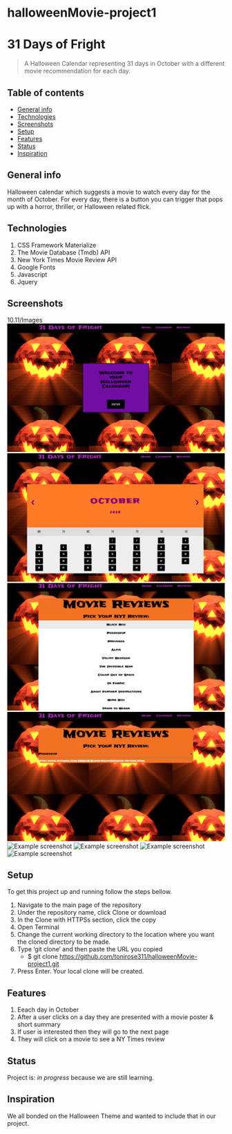 # halloweenMovie-project1
# 31 Days of Fright


> A Halloween Calendar representing 31 days in October with a different movie recommendation for each day.

## Table of contents
* [General info](#general-info)
* [Technologies](#technologies)
* [Screenshots](#screenshots)
* [Setup](#setup)
* [Features](#features)
* [Status](#status)
* [Inspiration](#inspiration)


## General info
Halloween calendar which suggests a movie to watch every day for the month of October.  For every day, there is a button you can trigger that pops up with a horror, thriller, or Halloween related flick.

## Technologies

1. CSS Framework Materialize
2. The Movie Database (Tmdb) API
3. New York Times Movie Review API
4. Google Fonts
5. Javascript
6. Jquery



## Screenshots
10.11/Images
![Example screenshot](/Images/Screen-Home.png)
![Example screenshot](/Images/Screen-Calendar.png)
![Example screenshot](/Images/Screen-NYTIMES-Movie.png)
![Example screenshot](/Images/Screen-pick-movie-link.png)
![Example screenshot](Screen-Home.png)
![Example screenshot](Screen-Calendar.png)
![Example screenshot](Screen-NYTIMES-Movie.png)
![Example screenshot](Screen-pick-movie-for-review.png)



## Setup

To get this project up and running follow the steps bellow.

1. Navigate to the main page of the repository
2. Under the repository name, click Clone or download
3. In the Clone with HTTPSs section, click the copy
4. Open Terminal
5. Change the current working directory to the location where you want the cloned directory to be made.
6. Type ‘git clone’ and then paste the URL you copied
    - $ git clone https://github.com/tonirose311/halloweenMovie-project1.git
7. Press Enter. Your local clone will be created.


## Features
1. Eeach day in October
2. After a user clicks on a day they are presented with a movie poster & short summary
3. If user is interested then they will go to the next page
4. They will click on a movie to see a NY Times review

## Status
Project is: _in progress_ because we are still learning.

## Inspiration
We all bonded on the Halloween Theme and wanted to include that in our project.

